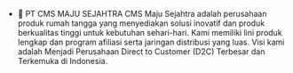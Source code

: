 - 👋 PT CMS MAJU SEJAHTRA
CMS Maju Sejahtra adalah perusahaan produk rumah tangga yang menyediakan solusi inovatif dan produk berkualitas tinggi untuk kebutuhan sehari-hari. Kami memiliki lini produk lengkap dan program afiliasi serta jaringan distribusi yang luas. Visi kami adalah Menjadi Perusahaan Direct to Customer (D2C) Terbesar dan Terkemuka di Indonesia.

